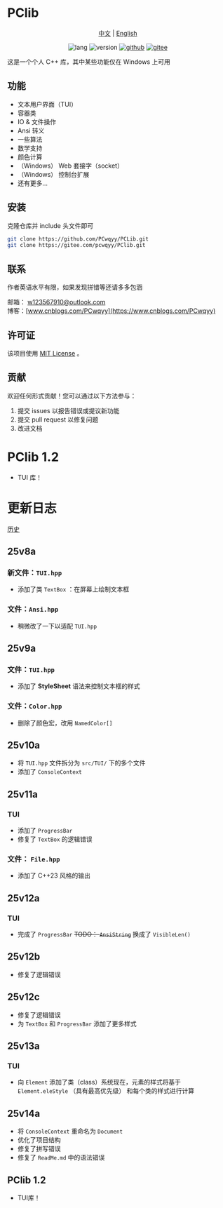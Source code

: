 # PClib

<div style="text-align: center;">

[中文](ReadMe.md) | [English](ReadMe-EN.md)

![lang](https://img.shields.io/badge/标准-C++23-yellow?logo=cplusplus) ![version](https://img.shields.io/badge/版本-1.2-green) [![github](https://img.shields.io/badge/Github-PClib-blue?&logo=github)](https://github.com/PCwqyy/PCLib) [![gitee](https://img.shields.io/badge/Gitee-PClib-red?logo=gitee&color=%23C71D23)](https://gitee.com/pcwqyy/PClib)

</div>

这是一个个人 C++ 库，其中某些功能仅在 Windows 上可用

## 功能
- 文本用户界面（TUI）
- 容器类
- IO & 文件操作
- Ansi 转义
- 一些算法
- 数学支持
- 颜色计算
- （Windows） Web 套接字（socket）
- （Windows） 控制台扩展
- 还有更多...

## 安装
克隆仓库并 include 头文件即可

```bash
git clone https://github.com/PCwqyy/PCLib.git
git clone https://gitee.com/pcwqyy/PClib.git
```

## 联系
作者英语水平有限，如果发现拼错等还请多多包涵

邮箱： w123567910@outlook.com  
博客：[www.cnblogs.com/PCwqyy](https://www.cnblogs.com/PCwqyy)

## 许可证
该项目使用 [MIT License](https://opensource.org/licenses/MIT) 。

## 贡献
欢迎任何形式贡献！您可以通过以下方法参与：
1. 提交 issues 以报告错误或提议新功能
2. 提交 pull request 以修复问题
3. 改进文档

# PClib 1.2
- TUI 库！

# 更新日志
[历史](https://github.com/PCwqyy/PCLib/tree/Dev/ChangeLogHistory.md)

## 25v8a
### 新文件：`TUI.hpp`
- 添加了类 `TextBox` ：在屏幕上绘制文本框
### 文件：`Ansi.hpp`
- 稍微改了一下以适配 `TUI.hpp`
## 25v9a
### 文件：`TUI.hpp`
- 添加了 **StyleSheet** 语法来控制文本框的样式
### 文件：`Color.hpp`
- 删除了颜色宏，改用 `NamedColor[]`
## 25v10a
- 将 `TUI.hpp` 文件拆分为 `src/TUI/` 下的多个文件
- 添加了 `ConsoleContext`
## 25v11a
### TUI
- 添加了 `ProgressBar`
- 修复了 `TextBox` 的逻辑错误
### 文件： `File.hpp`
- 添加了 C++23 风格的输出
## 25v12a
### TUI
- 完成了 `ProgressBar`
~~TODO： `AnsiString`~~ 换成了 `VisibleLen()`
## 25v12b
- 修复了逻辑错误
## 25v12c
- 修复了逻辑错误
- 为 `TextBox` 和 `ProgressBar` 添加了更多样式
## 25v13a
### TUI
- 向 `Element` 添加了类（class）系统现在，元素的样式将基于 `Element.eleStyle` （具有最高优先级） 和每个类的样式进行计算
## 25v14a
- 将 `ConsoleContext` 重命名为 `Document`
- 优化了项目结构
- 修复了拼写错误
- 修复了 `ReadMe.md` 中的语法错误
## PClib 1.2
- TUI库！